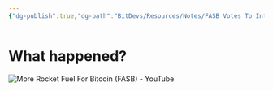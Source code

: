 ```yaml
---
{"dg-publish":true,"dg-path":"BitDevs/Resources/Notes/FASB Votes To Introduce New Fair Value Accounting Rules For Bitcoin.md","permalink":"/bit-devs/resources/notes/fasb-votes-to-introduce-new-fair-value-accounting-rules-for-bitcoin/","title":"FASB Votes To Introduce New Fair Value Accounting Rules For Bitcoin","tags":["bitdevs","bitcoin","socratic-26","accounting","finance"],"noteIcon":"3","created":"2023-09-07T21:05:38.191-10:00","updated":"2023-09-11T20:23:39.344-10:00"}
---
```




# What happened?

![More Rocket Fuel For Bitcoin (FASB) - YouTube](https://youtu.be/6TrOU__rK2M?si=7m5nl2CZPEccUj8N)

